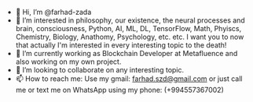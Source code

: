 - 👋 Hi, I’m @farhad-zada
- 👀 I’m interested in philosophy, our existence, the neural processes and brain, consciousness, Python, AI, ML, DL, TensorFlow, Math, Phyiscs, Chemistry, Biology, Anathomy, Psychology, etc. etc. I want you to now that actually I'm interested in every interesting topic to the death!
- 🌱 I’m currently working as Blockchain Developer at Metafluence and also working on my own project.
- 💞️ I’m looking to collaborate on any interesting topic.
- 📫 How to reach me: Use my gmail: farhad.szd@gmail.com or just call me or text me on WhatsApp using my phone: (+994557367002)

<!---
farhad-zada/farhad-zada is a ✨ special ✨ repository because its `README.md` (this file) appears on your GitHub profile.
You can click the Preview link to take a look at your changes.
--->
